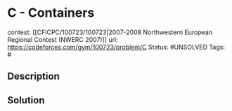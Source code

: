 # C - Containers

contest: [[CFICPC/100723/100723|2007-2008 Northwestern European Regional Contest (NWERC 2007)]]
url: https://codeforces.com/gym/100723/problem/C
Status: #UNSOLVED
Tags: #

## Description

## Solution

